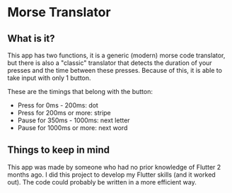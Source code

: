 # Morse Translator
## What is it?
This app has two functions, it is a generic (modern) morse code translator, but there is also a "classic" translator that detects the duration of your presses and the time between these presses. Because of this, it is able to take input with only 1 button.

These are the timings that belong with the button:
- Press for 0ms - 200ms: dot
- Press for 200ms or more: stripe
- Pause for 350ms - 1000ms: next letter
- Pause for 1000ms or more: next word

## Things to keep in mind
This app was made by someone who had no prior knowledge of Flutter 2 months ago. I did this project to develop my Flutter skills (and it worked out). The code could probably be written in a more efficient way.
